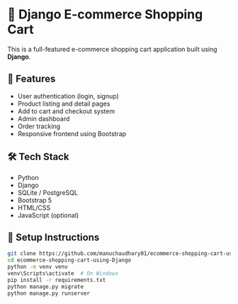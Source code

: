  # 🛒 Django E-commerce Shopping Cart

This is a full-featured e-commerce shopping cart application built using **Django**.

## 🚀 Features

- User authentication (login, signup)
- Product listing and detail pages
- Add to cart and checkout system
- Admin dashboard
- Order tracking
- Responsive frontend using Bootstrap


## 🛠️ Tech Stack

- Python
- Django
- SQLite / PostgreSQL
- Bootstrap 5
- HTML/CSS
- JavaScript (optional)

## 🔧 Setup Instructions

```bash
git clone https://github.com/manuchaudhary01/ecommerce-shopping-cart-using-Django.git
cd ecommerce-shopping-cart-using-Django
python -m venv venv
venv\Scripts\activate  # On Windows
pip install -r requirements.txt
python manage.py migrate
python manage.py runserver
